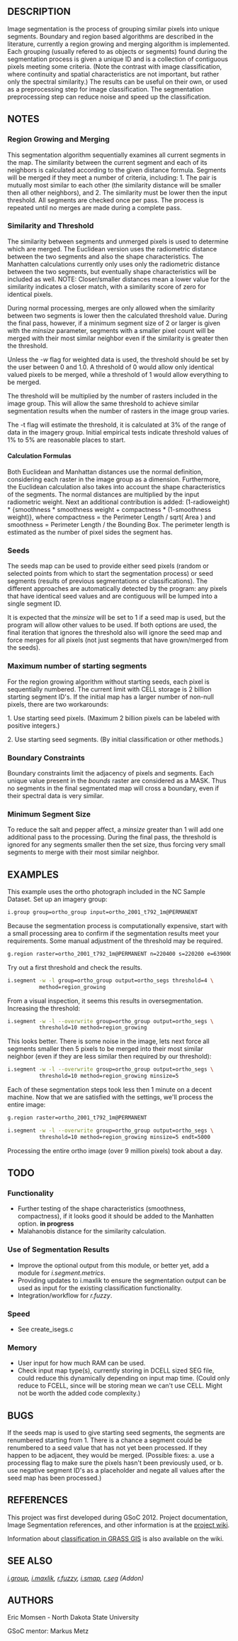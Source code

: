 ## DESCRIPTION

Image segmentation is the process of grouping similar pixels into unique
segments. Boundary and region based algorithms are described in the
literature, currently a region growing and merging algorithm is
implemented. Each grouping (usually refered to as objects or segments)
found during the segmentation process is given a unique ID and is a
collection of contiguous pixels meeting some criteria. (Note the
contrast with image classification, where continuity and spatial
characteristics are not important, but rather only the spectral
similarity.) The results can be useful on their own, or used as a
preprocessing step for image classification. The segmentation
preprocessing step can reduce noise and speed up the classification.

## NOTES

### Region Growing and Merging

This segmentation algorithm sequentially examines all current segments
in the map. The similarity between the current segment and each of its
neighbors is calculated according to the given distance formula.
Segments will be merged if they meet a number of criteria, including: 1.
The pair is mutually most similar to each other (the similarity distance
will be smaller then all other neighbors), and 2. The similarity must be
lower then the input threshold. All segments are checked once per pass.
The process is repeated until no merges are made during a complete pass.

### Similarity and Threshold

The similarity between segments and unmerged pixels is used to determine
which are merged. The Euclidean version uses the radiometric distance
between the two segments and also the shape characteristics. The
Manhatten calculations currently only uses only the radiometric distance
between the two segments, but eventually shape characteristics will be
included as well. NOTE: Closer/smaller distances mean a lower value for
the similarity indicates a closer match, with a similarity score of zero
for identical pixels.

During normal processing, merges are only allowed when the similarity
between two segments is lower then the calculated threshold value.
During the final pass, however, if a minimum segment size of 2 or larger
is given with the *minsize* parameter, segments with a smaller pixel
count will be merged with their most similar neighbor even if the
similarity is greater then the threshold.

Unless the *-w* flag for weighted data is used, the threshold should be
set by the user between 0 and 1.0. A threshold of 0 would allow only
identical valued pixels to be merged, while a threshold of 1 would allow
everything to be merged.

The threshold will be multiplied by the number of rasters included in
the image group. This will allow the same threshold to achieve similar
segmentation results when the number of rasters in the image group
varies.

The -t flag will estimate the threshold, it is calculated at 3% of the
range of data in the imagery group. Initial empirical tests indicate
threshold values of 1% to 5% are reasonable places to start.

#### Calculation Formulas

Both Euclidean and Manhattan distances use the normal definition,
considering each raster in the image group as a dimension. Furthermore,
the Euclidean calculation also takes into account the shape
characteristics of the segments. The normal distances are multiplied by
the input radiometric weight. Next an additional contribution is added:
(1-radioweight) \* {smoothness \* smoothness weight + compactness \*
(1-smoothness weight)}, where compactness = the Perimeter Length / sqrt(
Area ) and smoothness = Perimeter Length / the Bounding Box. The
perimeter length is estimated as the number of pixel sides the segment
has.

### Seeds

The seeds map can be used to provide either seed pixels (random or
selected points from which to start the segmentation process) or seed
segments (results of previous segmentations or classifications). The
different approaches are automatically detected by the program: any
pixels that have identical seed values and are contiguous will be lumped
into a single segment ID.

It is expected that the *minsize* will be set to 1 if a seed map is
used, but the program will allow other values to be used. If both
options are used, the final iteration that ignores the threshold also
will ignore the seed map and force merges for all pixels (not just
segments that have grown/merged from the seeds).

### Maximum number of starting segments

For the region growing algorithm without starting seeds, each pixel is
sequentially numbered. The current limit with CELL storage is 2 billion
starting segment ID's. If the initial map has a larger number of
non-null pixels, there are two workarounds:

1\. Use starting seed pixels. (Maximum 2 billion pixels can be labeled
with positive integers.)

2\. Use starting seed segments. (By initial classification or other
methods.)

### Boundary Constraints

Boundary constraints limit the adjacency of pixels and segments. Each
unique value present in the *bounds* raster are considered as a MASK.
Thus no segments in the final segmentated map will cross a boundary,
even if their spectral data is very similar.

### Minimum Segment Size

To reduce the salt and pepper affect, a *minsize* greater than 1 will
add one additional pass to the processing. During the final pass, the
threshold is ignored for any segments smaller then the set size, thus
forcing very small segments to merge with their most similar neighbor.

## EXAMPLES

This example uses the ortho photograph included in the NC Sample
Dataset. Set up an imagery group:  

```sh
i.group group=ortho_group input=ortho_2001_t792_1m@PERMANENT
```

Because the segmentation process is computationally expensive, start
with a small processing area to confirm if the segmentation results meet
your requirements. Some manual adjustment of the threshold may be
required.  

```sh
g.region raster=ortho_2001_t792_1m@PERMANENT n=220400 s=220200 e=639000 w=638800
```

Try out a first threshold and check the results.  

```sh
i.segment -w -l group=ortho_group output=ortho_segs threshold=4 \
          method=region_growing
```

From a visual inspection, it seems this results in oversegmentation.
Increasing the threshold:  

```sh
i.segment -w -l --overwrite group=ortho_group output=ortho_segs \
          threshold=10 method=region_growing
```

This looks better. There is some noise in the image, lets next force all
segments smaller then 5 pixels to be merged into their most similar
neighbor (even if they are less similar then required by our
threshold):  

```sh
i.segment -w -l --overwrite group=ortho_group output=ortho_segs \
          threshold=10 method=region_growing minsize=5
```

Each of these segmentation steps took less then 1 minute on a decent
machine. Now that we are satisfied with the settings, we'll process the
entire image:

```sh
g.region raster=ortho_2001_t792_1m@PERMANENT

i.segment -w -l --overwrite group=ortho_group output=ortho_segs \
          threshold=10 method=region_growing minsize=5 endt=5000
```

Processing the entire ortho image (over 9 million pixels) took about a
day.

## TODO

### Functionality

  - Further testing of the shape characteristics (smoothness,
    compactness), if it looks good it should be added to the Manhatten
    option. **in progress**
  - Malahanobis distance for the similarity calculation.

### Use of Segmentation Results

  - Improve the optional output from this module, or better yet, add a
    module for *i.segment.metrics*.
  - Providing updates to i.maxlik to ensure the segmentation output can
    be used as input for the existing classification functionality.
  - Integration/workflow for *r.fuzzy*.

### Speed

  - See create\_isegs.c

### Memory

  - User input for how much RAM can be used.
  - Check input map type(s), currently storing in DCELL sized SEG file,
    could reduce this dynamically depending on input map time. (Could
    only reduce to FCELL, since will be storing mean we can't use CELL.
    Might not be worth the added code complexity.)

## BUGS

If the seeds map is used to give starting seed segments, the segments
are renumbered starting from 1. There is a chance a segment could be
renumbered to a seed value that has not yet been processed. If they
happen to be adjacent, they would be merged. (Possible fixes: a. use a
processing flag to make sure the pixels hasn't been previously used, or
b. use negative segment ID's as a placeholder and negate all values
after the seed map has been processed.)

## REFERENCES

This project was first developed during GSoC 2012. Project
documentation, Image Segmentation references, and other information is
at the [project
wiki](https://grass.osgeo.org/wiki/GRASS_GSoC_2012_Image_Segmentation).

Information about [classification in GRASS
GIS](https://grass.osgeo.org/wiki/Image_classification) is also
available on the wiki.

## SEE ALSO

*[i.group](https://grass.osgeo.org/grass-stable/manuals/i.group.html),
[i.maxlik](https://grass.osgeo.org/grass-stable/manuals/i.maxlik.html),
[r.fuzzy](r.fuzzy),
[i.smap](https://grass.osgeo.org/grass-stable/manuals/i.smap.html),
[r.seg](r.seg.md) (Addon)*

## AUTHORS

Eric Momsen - North Dakota State University

GSoC mentor: Markus Metz
